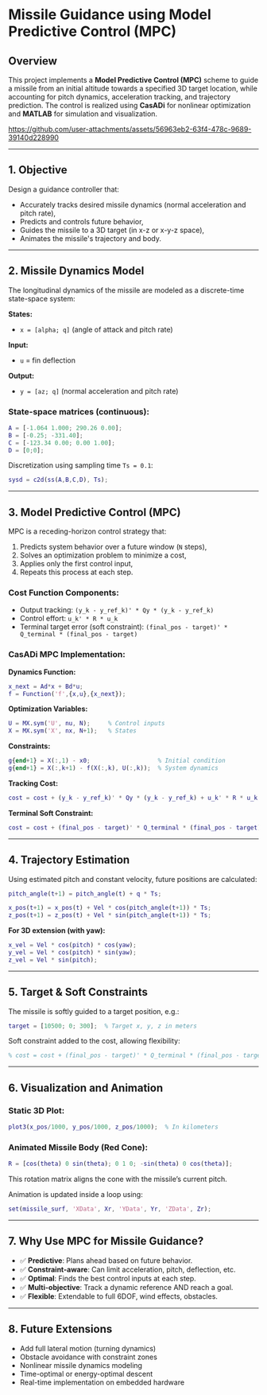 

# **Missile Guidance using Model Predictive Control (MPC)**

## **Overview**

This project implements a **Model Predictive Control (MPC)** scheme to guide a missile from an initial altitude towards a specified 3D target location, while accounting for pitch dynamics, acceleration tracking, and trajectory prediction. The control is realized using **CasADi** for nonlinear optimization and **MATLAB** for simulation and visualization.

https://github.com/user-attachments/assets/56963eb2-63f4-478c-9689-39140d228990


---

## **1. Objective**

Design a guidance controller that:
- Accurately tracks desired missile dynamics (normal acceleration and pitch rate),
- Predicts and controls future behavior,
- Guides the missile to a 3D target (in x-z or x-y-z space),
- Animates the missile's trajectory and body.

---

## **2. Missile Dynamics Model**

The longitudinal dynamics of the missile are modeled as a discrete-time state-space system:

**States:**
- `x = [alpha; q]` (angle of attack and pitch rate)

**Input:**
- `u` = fin deflection

**Output:**
- `y = [az; q]` (normal acceleration and pitch rate)

### State-space matrices (continuous):
```matlab
A = [-1.064 1.000; 290.26 0.00];
B = [-0.25; -331.40];
C = [-123.34 0.00; 0.00 1.00];
D = [0;0];
```

Discretization using sampling time `Ts = 0.1`:
```matlab
sysd = c2d(ss(A,B,C,D), Ts);
```

---

## **3. Model Predictive Control (MPC)**

MPC is a receding-horizon control strategy that:
1. Predicts system behavior over a future window (`N` steps),
2. Solves an optimization problem to minimize a cost,
3. Applies only the first control input,
4. Repeats this process at each step.

### Cost Function Components:
- Output tracking: `(y_k - y_ref_k)' * Qy * (y_k - y_ref_k)`
- Control effort: `u_k' * R * u_k`
- Terminal target error (soft constraint): `(final_pos - target)' * Q_terminal * (final_pos - target)`

### CasADi MPC Implementation:

**Dynamics Function:**
```matlab
x_next = Ad*x + Bd*u;
f = Function('f',{x,u},{x_next});
```

**Optimization Variables:**
```matlab
U = MX.sym('U', nu, N);     % Control inputs
X = MX.sym('X', nx, N+1);   % States
```

**Constraints:**
```matlab
g{end+1} = X(:,1) - x0;                   % Initial condition
g{end+1} = X(:,k+1) - f(X(:,k), U(:,k));  % System dynamics
```

**Tracking Cost:**
```matlab
cost = cost + (y_k - y_ref_k)' * Qy * (y_k - y_ref_k) + u_k' * R * u_k;
```

**Terminal Soft Constraint:**
```matlab
cost = cost + (final_pos - target)' * Q_terminal * (final_pos - target);
```

---

## **4. Trajectory Estimation**

Using estimated pitch and constant velocity, future positions are calculated:

```matlab
pitch_angle(t+1) = pitch_angle(t) + q * Ts;

x_pos(t+1) = x_pos(t) + Vel * cos(pitch_angle(t+1)) * Ts;
z_pos(t+1) = z_pos(t) + Vel * sin(pitch_angle(t+1)) * Ts;
```

**For 3D extension (with yaw):**
```matlab
x_vel = Vel * cos(pitch) * cos(yaw);
y_vel = Vel * cos(pitch) * sin(yaw);
z_vel = Vel * sin(pitch);
```

---

## **5. Target & Soft Constraints**

The missile is softly guided to a target position, e.g.:
```matlab
target = [10500; 0; 300];  % Target x, y, z in meters
```

Soft constraint added to the cost, allowing flexibility:
```matlab
% cost = cost + (final_pos - target)' * Q_terminal * (final_pos - target); % Duplicate instance removed
```

---

## **6. Visualization and Animation**

### Static 3D Plot:
```matlab
plot3(x_pos/1000, y_pos/1000, z_pos/1000);  % In kilometers
```

### Animated Missile Body (Red Cone):
```matlab
R = [cos(theta) 0 sin(theta); 0 1 0; -sin(theta) 0 cos(theta)];
```
This rotation matrix aligns the cone with the missile’s current pitch.

Animation is updated inside a loop using:
```matlab
set(missile_surf, 'XData', Xr, 'YData', Yr, 'ZData', Zr);
```

---

## **7. Why Use MPC for Missile Guidance?**

- ✅ **Predictive**: Plans ahead based on future behavior.
- ✅ **Constraint-aware**: Can limit acceleration, pitch, deflection, etc.
- ✅ **Optimal**: Finds the best control inputs at each step.
- ✅ **Multi-objective**: Track a dynamic reference AND reach a goal.
- ✅ **Flexible**: Extendable to full 6DOF, wind effects, obstacles.

---

## **8. Future Extensions**

- Add full lateral motion (turning dynamics)
- Obstacle avoidance with constraint zones
- Nonlinear missile dynamics modeling
- Time-optimal or energy-optimal descent
- Real-time implementation on embedded hardware

